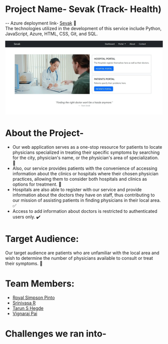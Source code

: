 
# Project Name- Sevak (Track- Health)
-- Azure deployment link- [Sevak](https://sevak.azurewebsites.net/) :link: </br>
The technologies utilized in the development of this service include Python, JavaScript, Azure, HTML, CSS, Git, and SQL.

![Sevak](Sevak.png)

# About the Project-
- Our web application serves as a one-stop resource for patients to locate physicians specialized in treating their specific symptoms by searching for the city, physician's name, or the physician's area of specialization. :raised_back_of_hand: <br/>
- Also, our service provides patients with the convenience of accessing information about the clinics or hospitals where their chosen physician practices, allowing them to consider both hospitals and clinics as options for treatment. :hospital: </br>
- Hospitals are also able to register with our service and provide information about the doctors they have on staff, thus contributing to our mission of assisting patients in finding physicians in their local area. :white_check_mark:</br>
- Access to add information about doctors is restricted to authenticated users only. :heavy_check_mark:</br> 

# Target Audience:
Our target audience are patients who are unfamiliar with the local area and wish to determine the number of physicians available to consult or treat their symptoms. :pushpin:

# Team Members: 
- [Royal Simpson Pinto](https://github.com/royalpinto007) <br/>
- [Srinivasa R](https://github.com/Wolfram70) <br/>
- [Tarun S Hegde](https://github.com/tarun-hegde) <br/>
- [Vignaraj Pai](https://github.com/Vignaraj-pai)<br/>

# Challenges we ran into-
